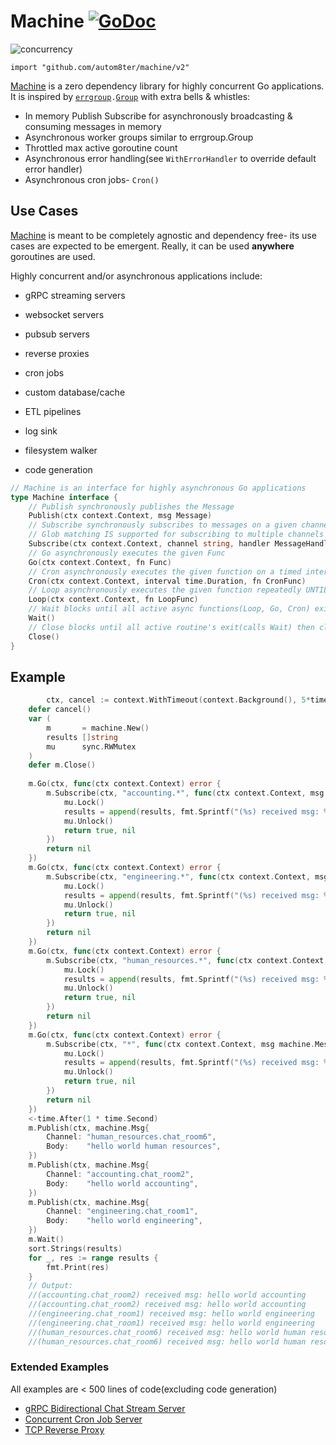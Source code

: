 # Machine [![GoDoc](https://godoc.org/github.com/autom8ter/machine/v2?status.svg)](https://godoc.org/github.com/autom8ter/machine/v2)

![concurrency](images/concurrency.jpg)


`import "github.com/autom8ter/machine/v2"`

[Machine](https://pkg.go.dev/github.com/autom8ter/machine/v2#Machine) is a zero dependency library for highly concurrent Go applications. 
It is inspired by [`errgroup`](https://pkg.go.dev/golang.org/x/sync/errgroup)`.`[`Group`](https://pkg.go.dev/golang.org/x/sync/errgroup#Group) with extra bells & whistles:
- In memory Publish Subscribe for asynchronously broadcasting & consuming messages in memory
- Asynchronous worker groups similar to errgroup.Group
- Throttled max active goroutine count
- Asynchronous error handling(see `WithErrorHandler` to override default error handler)
- Asynchronous cron jobs- `Cron()`

## Use Cases

[Machine](https://pkg.go.dev/github.com/autom8ter/machine#Machine) is meant to be completely agnostic and dependency free- its use cases are expected to be emergent.
Really, it can be used **anywhere** goroutines are used. 

Highly concurrent and/or asynchronous applications include:

- gRPC streaming servers

- websocket servers

- pubsub servers

- reverse proxies

- cron jobs

- custom database/cache

- ETL pipelines

- log sink

- filesystem walker

- code generation


```go
// Machine is an interface for highly asynchronous Go applications
type Machine interface {
	// Publish synchronously publishes the Message
	Publish(ctx context.Context, msg Message)
	// Subscribe synchronously subscribes to messages on a given channel,  executing the given HandlerFunc UNTIL the context cancels OR false is returned by the HandlerFunc.
	// Glob matching IS supported for subscribing to multiple channels at once.
	Subscribe(ctx context.Context, channel string, handler MessageHandlerFunc, opts ...SubscriptionOpt)
	// Go asynchronously executes the given Func
	Go(ctx context.Context, fn Func)
	// Cron asynchronously executes the given function on a timed interval UNTIL the context cancels OR false is returned by the CronFunc
	Cron(ctx context.Context, interval time.Duration, fn CronFunc)
	// Loop asynchronously executes the given function repeatedly UNTIL the context cancels OR false is returned by the LoopFunc
	Loop(ctx context.Context, fn LoopFunc)
	// Wait blocks until all active async functions(Loop, Go, Cron) exit
	Wait()
	// Close blocks until all active routine's exit(calls Wait) then closes all active subscriptions
	Close()
}
```

## Example

```go
        ctx, cancel := context.WithTimeout(context.Background(), 5*time.Second)
  	defer cancel()
  	var (
  		m       = machine.New()
  		results []string
  		mu      sync.RWMutex
  	)
  	defer m.Close()
  
  	m.Go(ctx, func(ctx context.Context) error {
  		m.Subscribe(ctx, "accounting.*", func(ctx context.Context, msg machine.Message) (bool, error) {
  			mu.Lock()
  			results = append(results, fmt.Sprintf("(%s) received msg: %v\n", msg.GetChannel(), msg.GetBody()))
  			mu.Unlock()
  			return true, nil
  		})
  		return nil
  	})
  	m.Go(ctx, func(ctx context.Context) error {
  		m.Subscribe(ctx, "engineering.*", func(ctx context.Context, msg machine.Message) (bool, error) {
  			mu.Lock()
  			results = append(results, fmt.Sprintf("(%s) received msg: %v\n", msg.GetChannel(), msg.GetBody()))
  			mu.Unlock()
  			return true, nil
  		})
  		return nil
  	})
  	m.Go(ctx, func(ctx context.Context) error {
  		m.Subscribe(ctx, "human_resources.*", func(ctx context.Context, msg machine.Message) (bool, error) {
  			mu.Lock()
  			results = append(results, fmt.Sprintf("(%s) received msg: %v\n", msg.GetChannel(), msg.GetBody()))
  			mu.Unlock()
  			return true, nil
  		})
  		return nil
  	})
  	m.Go(ctx, func(ctx context.Context) error {
  		m.Subscribe(ctx, "*", func(ctx context.Context, msg machine.Message) (bool, error) {
  			mu.Lock()
  			results = append(results, fmt.Sprintf("(%s) received msg: %v\n", msg.GetChannel(), msg.GetBody()))
  			mu.Unlock()
  			return true, nil
  		})
  		return nil
  	})
  	<-time.After(1 * time.Second)
  	m.Publish(ctx, machine.Msg{
  		Channel: "human_resources.chat_room6",
  		Body:    "hello world human resources",
  	})
  	m.Publish(ctx, machine.Msg{
  		Channel: "accounting.chat_room2",
  		Body:    "hello world accounting",
  	})
  	m.Publish(ctx, machine.Msg{
  		Channel: "engineering.chat_room1",
  		Body:    "hello world engineering",
  	})
  	m.Wait()
  	sort.Strings(results)
  	for _, res := range results {
  		fmt.Print(res)
  	}
  	// Output:
  	//(accounting.chat_room2) received msg: hello world accounting
  	//(accounting.chat_room2) received msg: hello world accounting
  	//(engineering.chat_room1) received msg: hello world engineering
  	//(engineering.chat_room1) received msg: hello world engineering
  	//(human_resources.chat_room6) received msg: hello world human resources
  	//(human_resources.chat_room6) received msg: hello world human resources
```

### Extended Examples

All examples are < 500 lines of code(excluding code generation)

- [gRPC Bidirectional Chat Stream Server](v2/examples/README.md#grpc-bidirectional-chat-server)
- [Concurrent Cron Job Server](v2/examples/README.md#concurrent-cron-server)
- [TCP Reverse Proxy](v2/examples/README.md#tcp-reverse-proxy)

